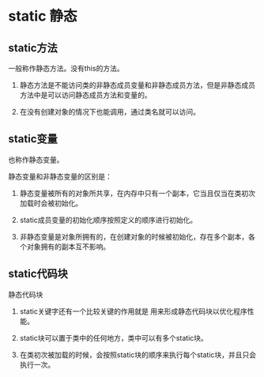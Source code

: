# static 静态

## static方法

一般称作静态方法。没有this的方法。

1. 静态方法是不能访问类的非静态成员变量和非静态成员方法，但是非静态成员方法中是可以访问静态成员方法和变量的。

2. 在没有创建对象的情况下也能调用，通过类名就可以访问。

## static变量

也称作静态变量。 
    
静态变量和非静态变量的区别是：

1. 静态变量被所有的对象所共享，在内存中只有一个副本，它当且仅当在类初次加载时会被初始化。

2. static成员变量的初始化顺序按照定义的顺序进行初始化。

3. 非静态变量是对象所拥有的，在创建对象的时候被初始化，存在多个副本，各个对象拥有的副本互不影响。

## static代码块

静态代码块

1. static关键字还有一个比较关键的作用就是 用来形成静态代码块以优化程序性能。

2. static块可以置于类中的任何地方，类中可以有多个static块。

3. 在类初次被加载的时候，会按照static块的顺序来执行每个static块，并且只会执行一次。
